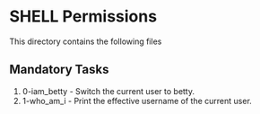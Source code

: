 # SHELL Permissions

This directory contains the following files

## Mandatory Tasks

1. 0-iam_betty - Switch the current user to betty.
2. 1-who_am_i - Print the effective username of the current user.
